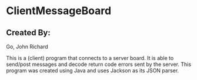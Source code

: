 # ClientMessageBoard
## Created By:
Go, John Richard

This is a (client) program that connects to a server board. It is able to send/post messages and decode return code errors sent by 
the server. This program was created using Java and uses Jackson as its JSON parser.
